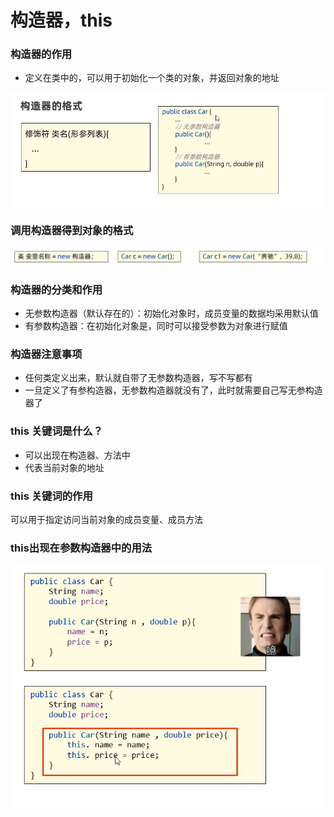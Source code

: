 # 构造器，this

### 构造器的作用

* 定义在类中的，可以用于初始化一个类的对象，并返回对象的地址

![](<../.gitbook/assets/image (1).png>)

### 调用构造器得到对象的格式



![](<../.gitbook/assets/image (2) (4).png>)

### 构造器的分类和作用

* 无参数构造器（默认存在的）：初始化对象时，成员变量的数据均采用默认值
* 有参数构造器：在初始化对象是，同时可以接受参数为对象进行赋值

### 构造器注意事项

* 任何类定义出来，默认就自带了无参数构造器，写不写都有
* 一旦定义了有参构造器，无参数构造器就没有了，此时就需要自己写无参构造器了

### this 关键词是什么？

* 可以出现在构造器、方法中
* 代表当前对象的地址

### this 关键词的作用

可以用于指定访问当前对象的成员变量、成员方法

### this出现在参数构造器中的用法



![](<../.gitbook/assets/image (5).png>)

